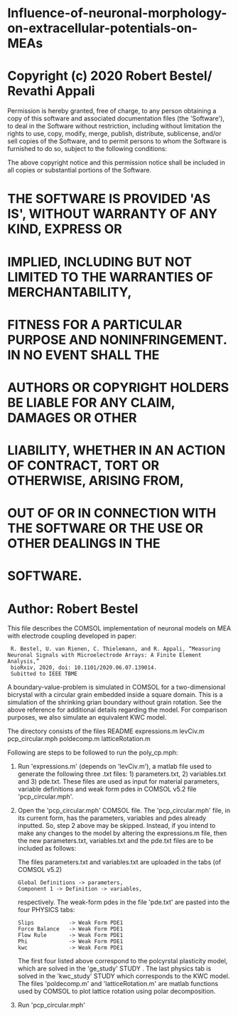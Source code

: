 # Influence-of-neuronal-morphology-on-extracellular-potentials-on-MEAs
# Copyright (c) 2020 Robert Bestel/ Revathi Appali

Permission is hereby granted, free of charge, to any person obtaining a copy of
this software and associated documentation files (the 'Software'), to deal in
the Software without restriction, including without limitation the rights to
use, copy, modify, merge, publish, distribute, sublicense, and/or sell copies of
the Software, and to permit persons to whom the Software is furnished to do so,
 subject to the following conditions:

 The above copyright notice and this permission notice shall be included in all
 copies or substantial portions of the Software.

# THE SOFTWARE IS PROVIDED 'AS IS', WITHOUT WARRANTY OF ANY KIND, EXPRESS OR
# IMPLIED, INCLUDING BUT NOT LIMITED TO THE WARRANTIES OF MERCHANTABILITY,
# FITNESS FOR A PARTICULAR PURPOSE AND NONINFRINGEMENT. IN NO EVENT SHALL THE
# AUTHORS OR COPYRIGHT HOLDERS BE LIABLE FOR ANY CLAIM, DAMAGES OR OTHER
# LIABILITY, WHETHER IN AN ACTION OF CONTRACT, TORT OR OTHERWISE, ARISING FROM,
# OUT OF OR IN CONNECTION WITH THE SOFTWARE OR THE USE OR OTHER DEALINGS IN THE
# SOFTWARE.
 
# Author: Robert Bestel

This file describes the COMSOL implementation of neuronal models on MEA with electrode coupling developed in paper:

     R. Bestel, U. van Rienen, C. Thielemann, and R. Appali, “Measuring Neuronal Signals with Microelectrode Arrays: A Finite Element Analysis,”
     bioRxiv, 2020, doi: 10.1101/2020.06.07.139014. 
     Subitted to IEEE TBME

A boundary-value-problem is simulated in COMSOL for a two-dimensional bicrystal with a
circular grain embedded inside a square domain. This is a simulation of the
shrinking grian boundary without grain rotation. See the above reference for additional details
regarding the model. For comparison purposes, we also simulate an equivalent KWC
model.

The directory consists of the files
     README
     expressions.m
         levCiv.m
     pcp_circular.mph
         poldecomp.m
         latticeRotation.m

Following are steps to be followed to run the poly_cp.mph:

1) Run 'expressions.m' (depends on 'levCiv.m'), a matlab file used to generate the following 
   three .txt files: 1) parameters.txt, 2) variables.txt and 3) pde.txt. These
   files are used as input for material parameters, variable definitions and weak
   form pdes in COMSOL v5.2 file 'pcp_circular.mph'. 

2) Open the 'pcp_circular.mph' COMSOL file. The 'pcp_circular.mph' file, in its current form, has the 
   parameters, variables and pdes already inputted. So, step 2 above may be skipped. Instead, if you 
   intend to make any changes to the model by altering the expressions.m file, then the new 
   parameters.txt, variables.txt and the pde.txt files are to be included as follows:

   The files parameters.txt and variables.txt are uploaded in 
   the tabs (of COMSOL v5.2)

       Global Definitions -> parameters,
       Component 1 -> Definition -> variables,

   respectively. The weak-form pdes in the file 'pde.txt' are pasted into the four
   PHYSICS tabs:

       Slips           -> Weak Form PDE1
       Force Balance   -> Weak Form PDE1
       Flow Rule       -> Weak Form PDE1
       Phi             -> Weak Form PDE1
       kwc             -> Weak Form PDE1

   The first four listed above correspond to the polcyrstal plasticity model,
   which are solved in the 'ge_study' STUDY . The last physics tab is solved in
   the 'kwc_study' STUDY which corresponds to the KWC model. The files 'poldecomp.m' and
   'latticeRotation.m' are matlab functions used by COMSOL to plot lattice rotation using
   polar decomposition.

3) Run 'pcp_circular.mph'
